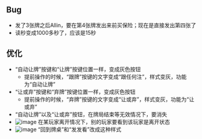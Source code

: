 ## Bug
- 发了3张牌之后Allin，要在第4张牌发出来前买保险；现在是直接发出第四张了
- 读秒变成1000多秒了，应该是15秒
## 优化
- “自动让牌”按键和“让牌”按键位置一样，变成灰色按钮
  - 提前操作的时候，“跟牌”按键的文字变成“跟任何注”，样式变灰，功能为“自动让牌”
- “让或弃”按键和“弃牌”按键位置一样，变成灰色按钮
  - 提前操作的时候，“弃牌”按键的文字变成“让或弃”，样式变灰，功能为“让或弃”
- “自动让牌”以及“让或弃”按钮，在牌局结束等无效情况下，要消失
- ![image](https://user-images.githubusercontent.com/107879714/220363506-3a44d561-3593-400e-911d-a6f980d55f8a.png) 在某玩家离开情况下，别的玩家要看到该玩家是离开状态
- ![image](https://user-images.githubusercontent.com/107879714/220363705-8bcdb59a-e677-4613-aeb1-12988ffa1870.png) “回到牌桌”和“发发看”改成这种样式

